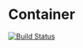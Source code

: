 # Container
[![Build Status](https://travis-ci.com/BeauTaapken/plusplanner-component.svg?token=AjWaPExx8NoK8cxRby45&branch=master)](https://travis-ci.com/BeauTaapken/plusplanner-component)
